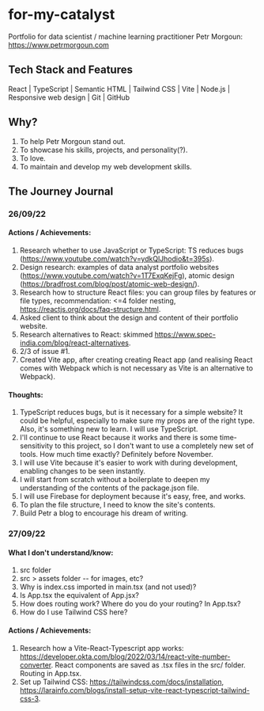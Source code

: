 # for-my-catalyst
Portfolio for data scientist / machine learning practitioner Petr Morgoun: https://www.petrmorgoun.com

## Tech Stack and Features
React | TypeScript | Semantic HTML | Tailwind CSS | Vite | Node.js | Responsive web design | Git | GitHub

## Why?
1. To help Petr Morgoun stand out.
2. To showcase his skills, projects, and personality(?).
3. To love.
4. To maintain and develop my web development skills.

## The Journey Journal

### 26/09/22
#### Actions / Achievements:
1. Research whether to use JavaScript or TypeScript: TS reduces bugs (https://www.youtube.com/watch?v=ydkQlJhodio&t=395s).
2. Design research: examples of data analyst portfolio websites (https://www.youtube.com/watch?v=1T7ExqKejFg), atomic design (https://bradfrost.com/blog/post/atomic-web-design/).
3. Research how to structure React files: you can group files by features or file types, recommendation: <=4 folder nesting, https://reactjs.org/docs/faq-structure.html.
4. Asked client to think about the design and content of their portfolio website.
5. Research alternatives to React: skimmed https://www.spec-india.com/blog/react-alternatives.
6. 2/3 of issue #1.
7. Created Vite app, after creating creating React app (and realising React comes with Webpack which is not necessary as Vite is an alternative to Webpack).

#### Thoughts:
1. TypeScript reduces bugs, but is it necessary for a simple website? It could be helpful, especially to make sure my props are of the right type. Also, it's something new to learn. I will use TypeScript.
2. I'll continue to use React because it works and there is some time-sensitivity to this project, so I don't want to use a completely new set of tools. How much time exactly? Definitely before November.
3. I will use Vite because it's easier to work with during development, enabling changes to be seen instantly. 
4. I will start from scratch without a boilerplate to deepen my understanding of the contents of the package.json file.
5. I will use Firebase for deployment because it's easy, free, and works. 
6. To plan the file structure, I need to know the site's contents.
7. Build Petr a blog to encourage his dream of writing. 

### 27/09/22
#### What I don't understand/know:
1. src folder
2. src > assets folder -- for images, etc?
3. Why is index.css imported in main.tsx (and not used)?
4. Is App.tsx the equivalent of App.jsx?
5. How does routing work? Where do you do your routing? In App.tsx?
6. How do I use Tailwind CSS here?

#### Actions / Achievements:
1. Research how a Vite-React-Typescript app works: https://developer.okta.com/blog/2022/03/14/react-vite-number-converter. React components are saved as .tsx files in the src/ folder. Routing in App.tsx.
2. Set up Tailwind CSS: https://tailwindcss.com/docs/installation, https://larainfo.com/blogs/install-setup-vite-react-typescript-tailwind-css-3.
